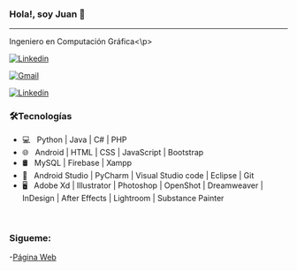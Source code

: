 ### Hola!, soy Juan 👋

<hr>

<p>Ingeniero en Computación Gráfica<\p>


<!-- Your badges -->
[![Linkedin](https://img.shields.io/badge/-JuanCuaycal-blue?style=flat&logo=Linkedin&logoColor=white)](https://www.linkedin.com/in/juan-cuaycal/)
<!-- [![Linkedin](https://img.shields.io/badge/-JuanCuaycal-blue?style=flat&logo=Facebook&logoColor=white)](https://www.linkedin.com/in/juan-cuaycal/) -->

[![Gmail](https://img.shields.io/badge/-JuanCuaycal-c14438?style=flat&logo=Gmail&logoColor=white)](mailto:juancuaycal@gmail.com)

[![Linkedin](https://img.shields.io/badge/-WebSite-black?style=flat&logo=Website&logoColor=black)](https://juan-cuaycal.web.app/)

<h3>🛠Tecnologías</h3>

- 💻 &nbsp; Python  | Java | C# | PHP 
- 🌐 &nbsp; Android | HTML | CSS | JavaScript | Bootstrap 
- 🛢 &nbsp; MySQL | Firebase | Xampp
- 🔧 &nbsp; Android Studio | PyCharm | Visual Studio code | Eclipse | Git
- 🖥 &nbsp; Adobe Xd | Illustrator | Photoshop | OpenShot | Dreamweaver | InDesign | After Effects | Lightroom | Substance Painter 

<br>

### Sigueme:

-[Página Web](https://juan-cuaycal.web.app/)



